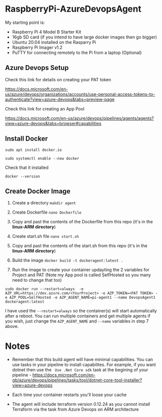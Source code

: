 # RaspberryPi-AzureDevopsAgent


My starting point is:

- Raspberry Pi 4 Model B Starter Kit
- 16gb SD card (if you intend to have large docker images then go bigger)
- Ubuntu 20.04 installed on the Rasparry Pi
- Raspberry Pi Imager v1.2
- PuTTY for connecting remotely to the Pi from a laptop (Optional)

## Azure Devops Setup
Check this link for details on creating your PAT token
  
  https://docs.microsoft.com/en-us/azure/devops/organizations/accounts/use-personal-access-tokens-to-authenticate?view=azure-devops&tabs=preview-page
  
  Check this link for creating an App Pool
  
  https://docs.microsoft.com/en-us/azure/devops/pipelines/agents/agents?view=azure-devops&tabs=browser#capabilities

## Install Docker

```sudo apt install docker.io```

```sudo systemctl enable --now docker```

Check that it installed

```docker --version```


## Create Docker Image

1. Create a directory
  ```makdir agent```
  
2. Create Dockerfile
  ```nano Dockerfile```
  
3. Copy and past the contents of the Dockerfile from this repo (it's in the **linux-ARM directory**)

4. Create start.sh file
  ```nano start.sh```
  
5. Copy and past the contents of the start.sh from this repo (it's in the **linux-ARM directory**)

6. Build the image
  ```docker build -t dockeragent:latest .```
  
7. Run the image to create your container updayting the 2 variables for Project and PAT (Note my App pool is called SelfHosted so you many need to change that too)

  ```sudo docker run --restart=always  -e AZP_URL=https://dev.azure.com/<YourProject> -e AZP_TOKEN=<PAT TOKEN> -e AZP_POOL=SelfHosted -e AZP_AGENT_NAME=pi-agent1 --name DevopsAgent1 dockeragent:latest```
  
I have used the ```--restart=always``` so the container(s) will start automatically after a reboot. You can run multiple containers and get multiple agents if you wish, just change the ```AZP_AGENT_NAME``` and ```--name``` variables in step 7 above.
  
  
# Notes

- Remember that this build agent will have minimal capabilities. You can use tasks in your pipeline to install capabilites. For example, if you want dotnet then use the ``` Use .Net Core sdk``` task at the begining of your pipeline - https://docs.microsoft.com/en-gb/azure/devops/pipelines/tasks/tool/dotnet-core-tool-installer?view=azure-devops

- Each time your container restarts you'll loose your cache

- The agent will include terraform version 0.12.24 as you cannot install Terraform via the task from Azure Devops on ARM architecture